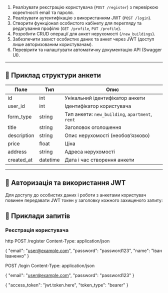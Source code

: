 1. Реалізувати реєстрацію користувача (`POST /register`) з перевіркою коректності email та пароля.  
2. Реалізувати аутентифікацію з використанням JWT (`POST /login`).  
3. Створити функціонал особистого кабінету для перегляду та редагування профілю (`GET /profile`, `PUT /profile`).  
4. Розробити CRUD операції для анкет нерухомості (`/new_buildings`).  
5. Забезпечити захист особистих даних та анкет через JWT (доступ лише авторизованим користувачам).  
6. Перевірити та налаштувати автоматичну документацію API (Swagger UI).  

---

## 📄 Приклад структури анкети

| Поле       | Тип      | Опис                                    |
|------------|----------|----------------------------------------|
| id         | int      | Унікальний ідентифікатор анкети        |
| user_id    | int      | Ідентифікатор користувача               |
| form_type  | string   | Тип анкети: `new_building`, `apartment`, `rent` |
| title      | string   | Заголовок оголошення                    |
| description| string   | Опис нерухомості (необов’язково)       |
| price      | float    | Ціна                                   |
| address    | string   | Адреса нерухомості                      |
| created_at | datetime | Дата і час створення анкети             |

---

## 🔑 Авторизація та використання JWT

Для доступу до особистих даних і роботи з анкетами користувач повинен передавати JWT токен у заголовку кожного захищеного запиту:

## 📌 Приклади запитів

### Реєстрація користувача

http
POST /register
Content-Type: application/json

{
  "email": "user@example.com",
  "password": "password123",
  "name": "Іван Іваненко"
}

POST /login
Content-Type: application/json

{
  "email": "user@example.com",
  "password": "password123"
}

{
  "access_token": "jwt.token.here",
  "token_type": "bearer"
}